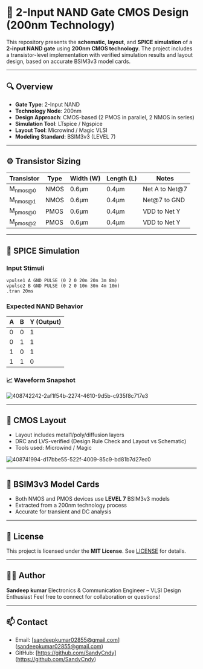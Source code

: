# 🧠 2-Input NAND Gate CMOS Design (200nm Technology)

This repository presents the **schematic**, **layout**, and **SPICE simulation** of a **2-input NAND gate** using **200nm CMOS technology**. The project includes a transistor-level implementation with verified simulation results and layout design, based on accurate BSIM3v3 model cards.

---

## 🔍 Overview

- **Gate Type**: 2-Input NAND
- **Technology Node**: 200nm
- **Design Approach**: CMOS-based (2 PMOS in parallel, 2 NMOS in series)
- **Simulation Tool**: LTspice / Ngspice
- **Layout Tool**: Microwind / Magic VLSI
- **Modeling Standard**: BSIM3v3 (LEVEL 7)

---

## ⚙️ Transistor Sizing

| Transistor | Type  | Width (W) | Length (L) | Notes            |
|------------|-------|-----------|------------|------------------|
| M<sub>nmos@0</sub> | NMOS  | 0.6μm     | 0.4μm      | Net A to Net@7  |
| M<sub>nmos@1</sub> | NMOS  | 0.6μm     | 0.4μm      | Net@7 to GND    |
| M<sub>pmos@0</sub> | PMOS  | 0.6μm     | 0.4μm      | VDD to Net Y    |
| M<sub>pmos@2</sub> | PMOS  | 0.6μm     | 0.4μm      | VDD to Net Y    |


---

## 🧪 SPICE Simulation

### Input Stimuli

```spice
vpulse1 A GND PULSE (0 2 0 20n 20n 3m 8m)
vpulse2 B GND PULSE (0 2 0 10n 30n 4m 10m)
.tran 20ms
```

### Expected NAND Behavior

| A | B | Y (Output) |
| - | - | ---------- |
| 0 | 0 | 1          |
| 0 | 1 | 1          |
| 1 | 0 | 1          |
| 1 | 1 | 0          |

### 📈 Waveform Snapshot

![408742242-2af1f54b-2274-4610-9d5b-c935f8c717e3](https://github.com/user-attachments/assets/26646960-966a-4aa6-a7ec-6aa804ab0ed6)

---

## 🧱 CMOS Layout

* Layout includes metal1/poly/diffusion layers
* DRC and LVS-verified (Design Rule Check and Layout vs Schematic)
* Tools used: Microwind / Magic

![408741994-d17bbe55-522f-4009-85c9-bd81b7d27ec0](https://github.com/user-attachments/assets/2777e2d4-f0b7-43e4-bdc8-72d16c496d4f)


---

## 🧬 BSIM3v3 Model Cards

* Both NMOS and PMOS devices use **LEVEL 7** BSIM3v3 models
* Extracted from a 200nm technology process
* Accurate for transient and DC analysis

---

## 📜 License

This project is licensed under the **MIT License**. See [LICENSE](./LICENSE) for details.

---

## 🙋‍♂️ Author

**Sandeep kumar**
Electronics & Communication Engineer – VLSI Design Enthusiast
Feel free to connect for collaboration or questions!

---

## 📫 Contact

* Email: [sandeepkumar02855@gmail.com] (sandeepkumar02855@gmail.com)
* GitHub: [https://github.com/SandyCndy] (https://github.com/SandyCndy)


